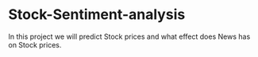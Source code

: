 # Stock-Sentiment-analysis
In this project we will predict Stock prices and what effect does News has on Stock prices. 
